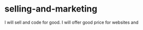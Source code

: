 selling-and-marketing
=====================

I will sell and code for good. I will offer good price for websites and 
